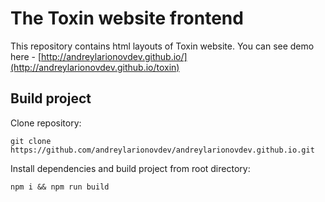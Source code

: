 # The Toxin website frontend
This repository contains html layouts of Toxin website. You can see demo here - [http://andreylarionovdev.github.io/](http://andreylarionovdev.github.io/toxin) 

## Build project
Clone repository:
```$xslt
git clone https://github.com/andreylarionovdev/andreylarionovdev.github.io.git
```
Install dependencies and build project from root directory:
```$xslt
npm i && npm run build
```